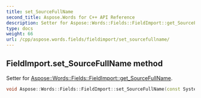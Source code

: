 ```yaml
---
title: set_SourceFullName
second_title: Aspose.Words for C++ API Reference
description: Setter for Aspose::Words::Fields::FieldImport::get_SourceFullName. 
type: docs
weight: 66
url: /cpp/aspose.words.fields/fieldimport/set_sourcefullname/
---
```

## FieldImport.set_SourceFullName method


Setter for [Aspose::Words::Fields::FieldImport::get_SourceFullName](../get_sourcefullname/).

```cpp
void Aspose::Words::Fields::FieldImport::set_SourceFullName(const System::String &value)
```

